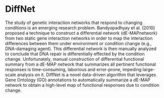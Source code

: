 # DiffNet
The study of genetic interaction networks that respond to changing conditions is an emerging research problem. Bandyopadhyay et al. (2010) proposed a technique to construct a differential network (dE-MAPnetwork) from two static gene interaction networks in order to map the interaction differences between them under environment or condition change (e.g., DNA-damaging agent). This differential network is then manually analyzed to conclude that DNA repair is differentially effected by the condition change. Unfortunately, manual construction of differential functional summary from a dE-MAP network that summarizes all pertinent functional responses is time-consuming, laborious and error-prone, impeding large-scale analysis on it. DiffNet is a novel data-driven algorithm that leverages Gene Ontology (GO) annotations to automatically summarize a dE-MAP network to obtain a high-level map of functional responses due to condition change.
